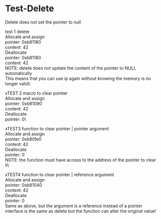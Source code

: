 # Test-Delete
Delete does not set the pointer to null

test 1 delete\
Allocate and assign\
pointer: 0xb81180\
content: 42\
Deallocate\
pointer: 0xb81180\
content: 42\
NOTE: delete does not update the content of the pointer to NULL automatically\
This means that you can use ip again without knowing the memory is no longer valid\

xTEST 2 macro to clear pointer\
Allocate and assign\
pointer: 0xb81090\
content: 42\
Deallocate\
pointer: 0\

xTEST3 function to clear pointer | pointer argument\
Allocate and assign\
pointer: 0xb80fe0\
content: 42\
Deallocate\
pointer: 0\
NOTE: the function must have access to the address of the pointer to clear it\


xTEST4 function to clear pointer | reference argument\
Allocate and assign\
pointer: 0xb81040\
content: 42\
Deallocate\
pointer: 0\
Same as above, but the argument is a reference instead of a pointer\
interface is the same as delete but the function can alter the original value!
